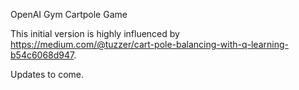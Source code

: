 OpenAI Gym Cartpole Game

This initial version is highly influenced by https://medium.com/@tuzzer/cart-pole-balancing-with-q-learning-b54c6068d947.

Updates to come.